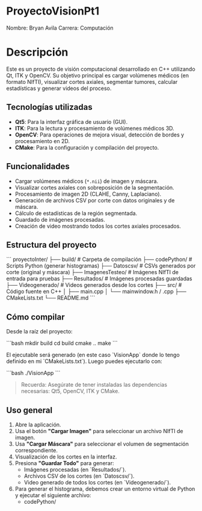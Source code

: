 # ProyectoVisionPt1

Nombre: Bryan Avila
Carrera: Computación

# Descripción

Este es un proyecto de visión computacional desarrollado en C++ utilizando Qt, ITK y OpenCV. Su objetivo principal es cargar volúmenes médicos (en formato NIfTI), visualizar cortes axiales, segmentar tumores, calcular estadísticas y generar videos del proceso.

## Tecnologías utilizadas

- **Qt5**: Para la interfaz gráfica de usuario (GUI).
- **ITK**: Para la lectura y procesamiento de volúmenes médicos 3D.
- **OpenCV**: Para operaciones de mejora visual, detección de bordes y procesamiento en 2D.
- **CMake**: Para la configuración y compilación del proyecto.

## Funcionalidades

- Cargar volúmenes médicos (`*.nii`) de imagen y máscara.
- Visualizar cortes axiales con sobreposición de la segmentación.
- Procesamiento de imagen 2D (CLAHE, Canny, Laplaciano).
- Generación de archivos CSV por corte con datos originales y de máscara.
- Cálculo de estadísticas de la región segmentada.
- Guardado de imágenes procesadas.
- Creación de video mostrando todos los cortes axiales procesados.

## Estructura del proyecto

\`\`\`
proyectoInter/
├── build/                  # Carpeta de compilación
├── codePython/             # Scripts Python (generar histogramas)
├── Datoscsv/               # CSVs generados por corte (original y máscara)
├── ImagenesTesteo/         # Imágenes NIfTI de entrada para pruebas
├── Resultados/             # Imágenes procesadas guardadas
├── Videogenerado/          # Videos generados desde los cortes
├── src/                    # Código fuente en C++
│   ├── main.cpp
│   └── mainwindow.h / .cpp
├── CMakeLists.txt
└── README.md
\`\`\`

## Cómo compilar

Desde la raíz del proyecto:

\`\`\`bash
mkdir build
cd build
cmake ..
make
\`\`\`

El ejecutable será generado (en este caso \`VisionApp\` donde lo tengo definido en mi \`CMakeLists.txt\`). Luego puedes ejecutarlo con:

\`\`\`bash
./VisionApp
\`\`\`

> Recuerda: Asegúrate de tener instaladas las dependencias necesarias: Qt5, OpenCV, ITK y CMake.

## Uso general

1. Abre la aplicación.
2. Usa el botón **"Cargar Imagen"** para seleccionar un archivo NIfTI de imagen.
3. Usa **"Cargar Máscara"** para seleccionar el volumen de segmentación correspondiente.
4. Visualización de los cortes en la interfaz.
5. Presiona **"Guardar Todo"** para generar:
   - Imágenes procesadas (en \`Resultados/\`).
   - Archivos CSV de los cortes (en \`Datoscsv/\`).
   - Video generado de todos los cortes (en \`Videogenerado/\`).
6. Para generar el histograma, debemos crear un entorno virtual de Python y ejecutar el siguiente archivo:
   - codePython/



